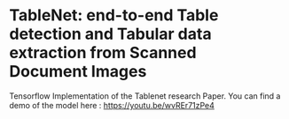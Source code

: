 # TableNet: end-to-end Table detection and Tabular data extraction from Scanned Document Images
Tensorflow Implementation of the Tablenet research Paper. 
You can find a demo of the model here : https://youtu.be/wvREr71zPe4

